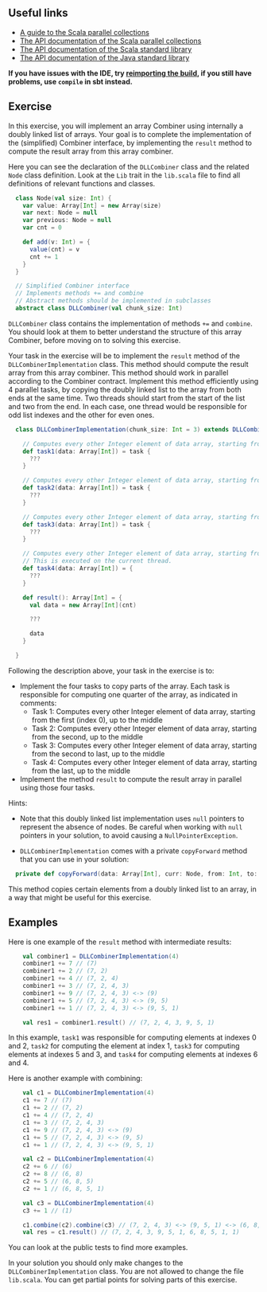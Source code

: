 ## Useful links

  * [A guide to the Scala parallel collections](https://docs.scala-lang.org/overviews/parallel-collections/overview.html)
  * [The API documentation of the Scala parallel collections](https://www.javadoc.io/doc/org.scala-lang.modules/scala-parallel-collections_2.13/latest/scala/collection/index.html)
  * [The API documentation of the Scala standard library](https://www.scala-lang.org/files/archive/api/2.13.4)
  * [The API documentation of the Java standard library](https://docs.oracle.com/en/java/javase/15/docs/api/index.html)

**If you have issues with the IDE, try [reimporting the
build](https://gitlab.epfl.ch/lamp/cs206/-/blob/master/labs/example-lab.md#ide-features-like-type-on-hover-or-go-to-definition-do-not-work),
if you still have problems, use `compile` in sbt instead.**

## Exercise

In this exercise, you will implement an array Combiner using internally a doubly linked list of arrays. Your goal is to complete the implementation of the (simplified) Combiner interface, by implementing the `result` method to compute the result array from this array combiner.

Here you can see the declaration of the `DLLCombiner` class and the related `Node` class definition. Look at the `Lib` trait in the `lib.scala` file to find all definitions of relevant functions and classes.


```scala
  class Node(val size: Int) {
    var value: Array[Int] = new Array(size)
    var next: Node = null
    var previous: Node = null
    var cnt = 0

    def add(v: Int) = {
      value(cnt) = v
      cnt += 1
    }
  }

  // Simplified Combiner interface
  // Implements methods += and combine
  // Abstract methods should be implemented in subclasses
  abstract class DLLCombiner(val chunk_size: Int)
```

`DLLCombiner` class contains the implementation of methods `+=` and `combine`. You should look at them to better understand the structure of this array Combiner, before moving on to solving this exercise.

Your task in the exercise will be to implement the `result` method of the `DLLCombinerImplementation` class. This method should compute the result array from this array combiner. This method should work in parallel according to the Combiner contract. Implement this method efficiently using 4 parallel tasks, by copying the doubly linked list to the array from both ends at the same time. Two threads should start from the start of the list and two from the end. In each case, one thread would be responsible for odd list indexes and the other for even ones.


```scala
  class DLLCombinerImplementation(chunk_size: Int = 3) extends DLLCombiner(chunk_size) {

    // Computes every other Integer element of data array, starting from the first (index 0), up to the middle
    def task1(data: Array[Int]) = task {
      ???
    }

    // Computes every other Integer element of data array, starting from the second, up to the middle
    def task2(data: Array[Int]) = task {
      ???
    }

    // Computes every other Integer element of data array, starting from the second to last, up to the middle
    def task3(data: Array[Int]) = task {
      ???
    }

    // Computes every other Integer element of data array, starting from the last, up to the middle
    // This is executed on the current thread.
    def task4(data: Array[Int]) = {
      ???
    }

    def result(): Array[Int] = {
      val data = new Array[Int](cnt)

      ???

      data
    }

  }
```

Following the description above, your task in the exercise is to:

- Implement the four tasks to copy parts of the array. Each task is responsible for computing one quarter of the array, as indicated in comments:
    + Task 1: Computes every other Integer element of data array, starting from the first (index 0), up to the middle
    + Task 2: Computes every other Integer element of data array, starting from the second, up to the middle
    + Task 3: Computes every other Integer element of data array, starting from the second to last, up to the middle
    + Task 4: Computes every other Integer element of data array, starting from the last, up to the middle
- Implement the method `result` to compute the result array in parallel using those four tasks.

Hints:

- Note that this doubly linked list implementation uses `null` pointers to represent the absence of nodes. Be careful when working with `null` pointers in your solution, to avoid causing a `NullPointerException`.

- `DLLCombinerImplementation` comes with a private `copyForward` method that you can use in your solution:

```scala
  private def copyForward(data: Array[Int], curr: Node, from: Int, to: Int, limit: Int)
```

This method copies certain elements from a doubly linked list to an array, in a way that might be useful for this exercise.

## Examples

Here is one example of the `result` method with intermediate results:

```scala
    val combiner1 = DLLCombinerImplementation(4)
    combiner1 += 7 // (7)
    combiner1 += 2 // (7, 2)
    combiner1 += 4 // (7, 2, 4)
    combiner1 += 3 // (7, 2, 4, 3)
    combiner1 += 9 // (7, 2, 4, 3) <-> (9)
    combiner1 += 5 // (7, 2, 4, 3) <-> (9, 5)
    combiner1 += 1 // (7, 2, 4, 3) <-> (9, 5, 1)

    val res1 = combiner1.result() // (7, 2, 4, 3, 9, 5, 1)

```
In this example, `task1` was responsible for computing elements at indexes 0 and 2, `task2` for computing the element at index 1, `task3` for computing elements at indexes 5 and 3, and `task4` for computing elements at indexes 6 and 4.

Here is another example with combining:

```scala
    val c1 = DLLCombinerImplementation(4)
    c1 += 7 // (7)
    c1 += 2 // (7, 2)
    c1 += 4 // (7, 2, 4)
    c1 += 3 // (7, 2, 4, 3)
    c1 += 9 // (7, 2, 4, 3) <-> (9)
    c1 += 5 // (7, 2, 4, 3) <-> (9, 5)
    c1 += 1 // (7, 2, 4, 3) <-> (9, 5, 1)

    val c2 = DLLCombinerImplementation(4)
    c2 += 6 // (6)
    c2 += 8 // (6, 8)
    c2 += 5 // (6, 8, 5)
    c2 += 1 // (6, 8, 5, 1)

    val c3 = DLLCombinerImplementation(4)
    c3 += 1 // (1)

    c1.combine(c2).combine(c3) // (7, 2, 4, 3) <-> (9, 5, 1) <-> (6, 8, 5, 1) <-> (1)
    val res = c1.result() // (7, 2, 4, 3, 9, 5, 1, 6, 8, 5, 1, 1)

```

You can look at the public tests to find more examples.

In your solution you should only make changes to the `DLLCombinerImplementation` class. You are not allowed to change the file `lib.scala`. You can get partial points for solving parts of this exercise.



